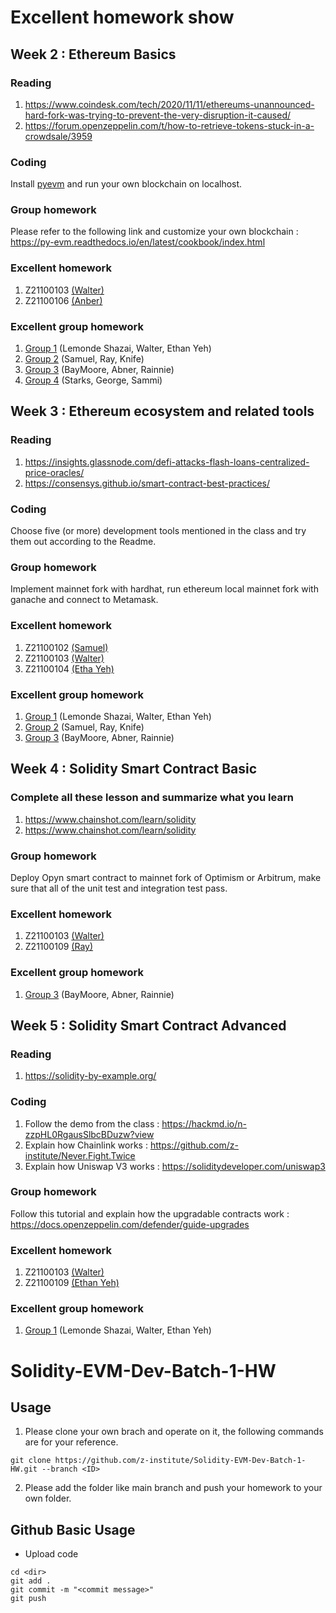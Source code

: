 # Excellent homework show
## Week 2 : Ethereum Basics
### Reading
1. https://www.coindesk.com/tech/2020/11/11/ethereums-unannounced-hard-fork-was-trying-to-prevent-the-very-disruption-it-caused/
2. https://forum.openzeppelin.com/t/how-to-retrieve-tokens-stuck-in-a-crowdsale/3959
### Coding
Install [pyevm](https://py-evm.readthedocs.io/en/latest/guides/quickstart.html) and run your own blockchain on localhost.
### Group homework
Please refer to the following link and customize your own blockchain : https://py-evm.readthedocs.io/en/latest/cookbook/index.html
### Excellent homework
1. Z21100103 [(Walter)](https://github.com/z-institute/Solidity-EVM-Dev-Batch-1-HW/tree/Z21124003/W2/individual)
2. Z21100106 [(Anber)](https://github.com/z-institute/Solidity-EVM-Dev-Batch-1-HW/tree/Z21124006/W2/Individual)
### Excellent group homework
1. [Group 1](https://github.com/z-institute/Solidity-EVM-Dev-Batch-1-HW/tree/Z21124003/W2/Group_coding) (Lemonde Shazai, Walter, Ethan Yeh)
2. [Group 2](https://github.com/z-institute/Solidity-EVM-Dev-Batch-1-HW/tree/Z21124002/W2/Group_coding) (Samuel, Ray, Knife)
3. [Group 3](https://github.com/z-institute/Solidity-EVM-Dev-Batch-1-HW/tree/Z21124005/W2/Group_coding) (BayMoore, Abner, Rainnie)
4. [Group 4](https://github.com/z-institute/Solidity-EVM-Dev-Batch-1-HW/tree/Z21124011/W2/Group_coding) (Starks, George, Sammi)

## Week 3 : Ethereum ecosystem and related tools
### Reading
1. https://insights.glassnode.com/defi-attacks-flash-loans-centralized-price-oracles/
2. https://consensys.github.io/smart-contract-best-practices/
### Coding
Choose five (or more) development tools mentioned in the class and try them out according to the Readme.
### Group homework
Implement mainnet fork with hardhat, run ethereum local mainnet fork with ganache and connect to Metamask.
### Excellent homework
1. Z21100102 [(Samuel)](https://github.com/z-institute/Solidity-EVM-Dev-Batch-1-HW/tree/Z21124002/W3/individual)
2. Z21100103 [(Walter)](https://github.com/z-institute/Solidity-EVM-Dev-Batch-1-HW/tree/Z21124003/W3/individual/reading_and_summary)
3. Z21100104 [(Etha Yeh)](https://github.com/z-institute/Solidity-EVM-Dev-Batch-1-HW/tree/Z21124004/W3/Individual)
### Excellent group homework
1. [Group 1](https://github.com/z-institute/Solidity-EVM-Dev-Batch-1-HW/tree/Z21124003/W3/Group_coding) (Lemonde Shazai, Walter, Ethan Yeh)
2. [Group 2](https://github.com/z-institute/Solidity-EVM-Dev-Batch-1-HW/tree/Z21124002/W3/Group_coding) (Samuel, Ray, Knife)
3. [Group 3](https://github.com/z-institute/Solidity-EVM-Dev-Batch-1-HW/tree/Z21124005/W3/Group_coding) (BayMoore, Abner, Rainnie)

## Week 4 : Solidity Smart Contract Basic
### Complete all these lesson and summarize what you learn
1. https://www.chainshot.com/learn/solidity
2. https://www.chainshot.com/learn/solidity
### Group homework
Deploy Opyn smart contract to mainnet fork of Optimism or Arbitrum, make sure that all of the unit test and integration test pass.
### Excellent homework
1. Z21100103 [(Walter)](https://github.com/z-institute/Solidity-EVM-Dev-Batch-1-HW/tree/Z21124003/W4/individual)
2. Z21100109 [(Ray)](https://github.com/z-institute/Solidity-EVM-Dev-Batch-1-HW/tree/Z21124009/W4/Individual)
### Excellent group homework
1. [Group 3](https://github.com/z-institute/Solidity-EVM-Dev-Batch-1-HW/tree/Z21124005/W4/Group_coding) (BayMoore, Abner, Rainnie)

## Week 5 : Solidity Smart Contract Advanced
### Reading
1. https://solidity-by-example.org/
### Coding
1. Follow the demo from the class : https://hackmd.io/n-zzpHL0RgausSlbcBDuzw?view
2. Explain how Chainlink works : https://github.com/z-institute/Never.Fight.Twice
3. Explain how Uniswap V3 works : https://soliditydeveloper.com/uniswap3
### Group homework
Follow this tutorial and explain how the upgradable contracts work : https://docs.openzeppelin.com/defender/guide-upgrades
### Excellent homework
1. Z21100103 [(Walter)](https://github.com/z-institute/Solidity-EVM-Dev-Batch-1-HW/tree/Z21124003/W5/individual)
2. Z21100109 [(Ethan Yeh)](https://github.com/z-institute/Solidity-EVM-Dev-Batch-1-HW/tree/Z21124004/W5/Individual)
### Excellent group homework
1. [Group 1](https://github.com/z-institute/Solidity-EVM-Dev-Batch-1-HW/tree/Z21124003/W5/Group_coding) (Lemonde Shazai, Walter, Ethan Yeh)

# Solidity-EVM-Dev-Batch-1-HW
## Usage
1. Please clone your own brach and operate on it, the following commands are for your reference.
```
git clone https://github.com/z-institute/Solidity-EVM-Dev-Batch-1-HW.git --branch <ID>
```
2. Please add the folder like main branch and push your homework to your own folder.
## Github Basic Usage
* Upload code
```
cd <dir>
git add .
git commit -m "<commit message>"
git push
```
